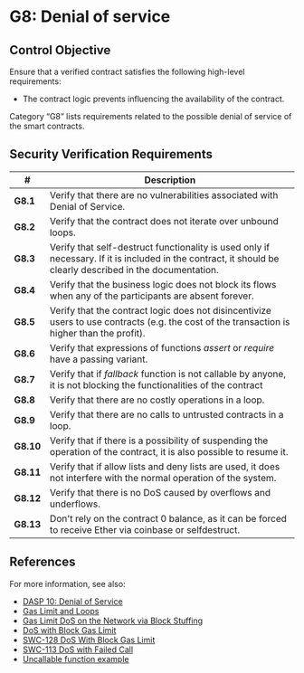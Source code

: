 # G8: Denial of service

## Control Objective

Ensure that a verified contract satisfies the following high-level requirements:
* The contract logic prevents influencing the availability of the contract.

Category “G8” lists requirements related to the possible denial of service of the smart contracts.

## Security Verification Requirements

| # | Description |
| --- | --- |
| **G8.1** | Verify that there are no vulnerabilities associated with Denial of Service. | 
| **G8.2** | Verify that the contract does not iterate over unbound loops.  | 
| **G8.3** | Verify that self-destruct functionality is used only if necessary.  If it is included in the contract, it should be clearly described in the documentation. | 
| **G8.4** | Verify that the business logic does not block its flows when any of the participants are absent forever. | 
| **G8.5** | Verify that the contract logic does not disincentivize users to use contracts (e.g. the cost of the transaction is higher than the profit). | 
| **G8.6** | Verify that expressions of functions *assert* or *require* have a passing variant. | 
| **G8.7** | Verify that if *fallback* function is not callable by anyone, it is not blocking the functionalities of the contract |
| **G8.8** | Verify that there are no costly operations in a loop. | 
| **G8.9** | Verify that there are no calls to untrusted contracts in a loop. | 
| **G8.10** | Verify that if there is a possibility of suspending the operation of the contract, it is also possible to resume it. | 
| **G8.11** | Verify that if allow lists and deny lists are used, it does not interfere with the normal operation of the system. | 
| **G8.12** | Verify that there is no DoS caused by overflows and underflows. | 
| **G8.13** | Don't rely on the contract 0 balance, as it can be forced to receive Ether via coinbase or selfdestruct. |

## References

For more information, see also:

* [DASP 10: Denial of Service](https://www.dasp.co/#item-5)
* [Gas Limit and Loops](https://solidity.readthedocs.io/en/v0.5.10/security-considerations.html#gas-limit-and-loops)
* [Gas Limit DoS on the Network via Block Stuffing](https://consensys.github.io/smart-contract-best-practices/known_attacks/#gas-limit-dos-on-the-network-via-block-stuffing)
* [DoS with Block Gas Limit](https://consensys.github.io/smart-contract-best-practices/known_attacks/#dos-with-block-gas-limit)
* [SWC-128 DoS With Block Gas Limit](https://smartcontractsecurity.github.io/SWC-registry/docs/SWC-128)
* [SWC-113 DoS with Failed Call](https://smartcontractsecurity.github.io/SWC-registry/docs/SWC-113)
* [Uncallable function example](https://github.com/ethereum/EIPs/issues/820#issuecomment-454021564)
